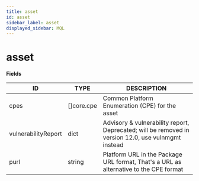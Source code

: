 ```yaml
---
title: asset
id: asset
sidebar_label: asset
displayed_sidebar: MQL
---
```


# asset

**Fields**

| ID                  | TYPE               | DESCRIPTION                                                                                        |
| ------------------- | ------------------ | -------------------------------------------------------------------------------------------------- |
| cpes                | &#91;&#93;core.cpe | Common Platform Enumeration (CPE) for the asset                                                    |
| vulnerabilityReport | dict               | Advisory & vulnerability report, Deprecated; will be removed in version 12.0, use vulnmgmt instead |
| purl                | string             | Platform URL in the Package URL format, That's a URL as alternative to the CPE format              |
